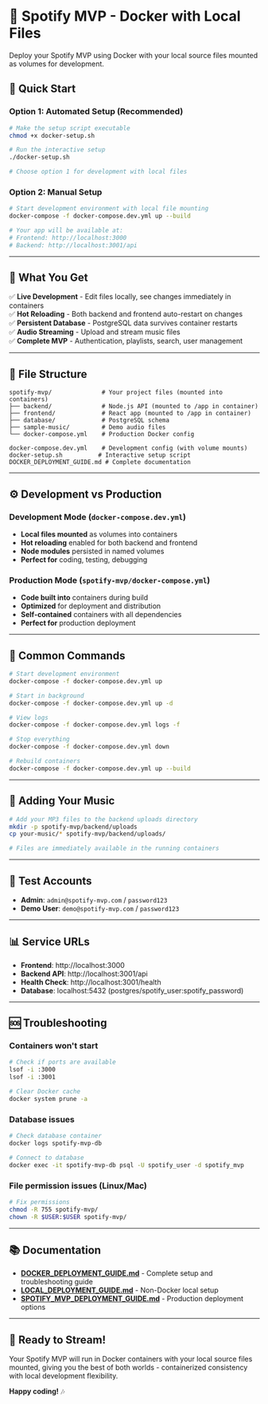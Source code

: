# 🐳 Spotify MVP - Docker with Local Files

Deploy your Spotify MVP using Docker with your local source files mounted as volumes for development.

## 🚀 Quick Start

### **Option 1: Automated Setup (Recommended)**
```bash
# Make the setup script executable  
chmod +x docker-setup.sh

# Run the interactive setup
./docker-setup.sh

# Choose option 1 for development with local files
```

### **Option 2: Manual Setup**
```bash
# Start development environment with local file mounting
docker-compose -f docker-compose.dev.yml up --build

# Your app will be available at:
# Frontend: http://localhost:3000
# Backend: http://localhost:3001/api
```

---

## 🎯 What You Get

✅ **Live Development** - Edit files locally, see changes immediately in containers  
✅ **Hot Reloading** - Both backend and frontend auto-restart on changes  
✅ **Persistent Database** - PostgreSQL data survives container restarts  
✅ **Audio Streaming** - Upload and stream music files  
✅ **Complete MVP** - Authentication, playlists, search, user management  

---

## 📁 File Structure

```
spotify-mvp/              # Your project files (mounted into containers)
├── backend/              # Node.js API (mounted to /app in container)
├── frontend/             # React app (mounted to /app in container)  
├── database/             # PostgreSQL schema
├── sample-music/         # Demo audio files
└── docker-compose.yml    # Production Docker config

docker-compose.dev.yml    # Development config (with volume mounts)
docker-setup.sh          # Interactive setup script
DOCKER_DEPLOYMENT_GUIDE.md # Complete documentation
```

---

## ⚙️ Development vs Production

### **Development Mode** (`docker-compose.dev.yml`)
- **Local files mounted** as volumes into containers
- **Hot reloading** enabled for both backend and frontend  
- **Node modules** persisted in named volumes
- **Perfect for** coding, testing, debugging

### **Production Mode** (`spotify-mvp/docker-compose.yml`)  
- **Code built into** containers during build
- **Optimized** for deployment and distribution
- **Self-contained** containers with all dependencies
- **Perfect for** production deployment

---

## 🔧 Common Commands

```bash
# Start development environment
docker-compose -f docker-compose.dev.yml up

# Start in background  
docker-compose -f docker-compose.dev.yml up -d

# View logs
docker-compose -f docker-compose.dev.yml logs -f

# Stop everything
docker-compose -f docker-compose.dev.yml down

# Rebuild containers
docker-compose -f docker-compose.dev.yml up --build
```

---

## 🎵 Adding Your Music

```bash
# Add your MP3 files to the backend uploads directory
mkdir -p spotify-mvp/backend/uploads
cp your-music/* spotify-mvp/backend/uploads/

# Files are immediately available in the running containers
```

---

## 🔐 Test Accounts

- **Admin**: `admin@spotify-mvp.com` / `password123`
- **Demo User**: `demo@spotify-mvp.com` / `password123`

---

## 📊 Service URLs

- **Frontend**: http://localhost:3000
- **Backend API**: http://localhost:3001/api  
- **Health Check**: http://localhost:3001/health
- **Database**: localhost:5432 (postgres/spotify_user:spotify_password)

---

## 🆘 Troubleshooting

### **Containers won't start**
```bash
# Check if ports are available
lsof -i :3000
lsof -i :3001

# Clear Docker cache
docker system prune -a
```

### **Database issues**
```bash
# Check database container
docker logs spotify-mvp-db

# Connect to database
docker exec -it spotify-mvp-db psql -U spotify_user -d spotify_mvp
```

### **File permission issues (Linux/Mac)**
```bash
# Fix permissions
chmod -R 755 spotify-mvp/
chown -R $USER:$USER spotify-mvp/
```

---

## 📚 Documentation

- **[DOCKER_DEPLOYMENT_GUIDE.md](DOCKER_DEPLOYMENT_GUIDE.md)** - Complete setup and troubleshooting guide
- **[LOCAL_DEPLOYMENT_GUIDE.md](LOCAL_DEPLOYMENT_GUIDE.md)** - Non-Docker local setup
- **[SPOTIFY_MVP_DEPLOYMENT_GUIDE.md](SPOTIFY_MVP_DEPLOYMENT_GUIDE.md)** - Production deployment options

---

## 🎉 Ready to Stream!

Your Spotify MVP will run in Docker containers with your local source files mounted, giving you the best of both worlds - containerized consistency with local development flexibility.

**Happy coding!** 🎶